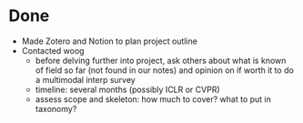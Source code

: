 # Done

- Made Zotero and Notion to plan project outline
- Contacted woog
    - before delving further into project, ask others about what is known of field so far (not found in our notes) and opinion on if worth it to do a multimodal interp survey
    - timeline: several months (possibly ICLR or CVPR)
    - assess scope and skeleton: how much to cover? what to put in taxonomy?